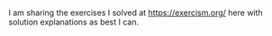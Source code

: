 I am sharing the exercises I solved at https://exercism.org/ here with solution explanations as best I can.
